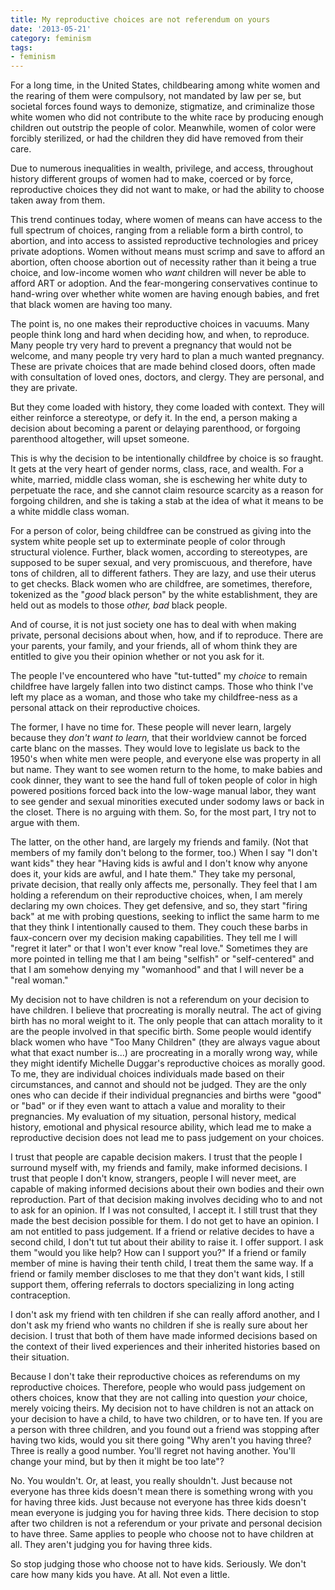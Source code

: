 ```yaml
---
title: My reproductive choices are not referendum on yours
date: '2013-05-21'
category: feminism
tags:
- feminism
---
```


For a long time, in the United States, childbearing among white women and the rearing of them were compulsory, not mandated by law per se, but societal forces found ways to demonize, stigmatize, and criminalize those white women who did not contribute to the white race by producing enough children out outstrip the people of color. Meanwhile, women of color were forcibly sterilized, or had the children they did have removed from their care.

Due to numerous inequalities in wealth, privilege, and access, throughout history different groups of women had to make, coerced or by force, reproductive choices they did not want to make, or had the ability to choose taken away from them.

This trend continues today, where women of means can have access to the full spectrum of choices, ranging from a reliable form a birth control, to abortion, and into access to assisted reproductive technologies and pricey private adoptions. Women without means must scrimp and save to afford an abortion, often choose abortion out of necessity rather than it being a true choice, and low-income women who <em>want </em>children will never be able to afford ART or adoption. And the fear-mongering conservatives continue to hand-wring over whether white women are having enough babies, and fret that black women are having too many.

The point is, no one makes their reproductive choices in vacuums. Many people think long and hard when deciding how, and when, to reproduce. Many people try very hard to prevent a pregnancy that would not be welcome, and many people try very hard to plan a much wanted pregnancy. These are private choices that are made behind closed doors, often made with consultation of loved ones, doctors, and clergy. They are personal, and they are private.

<!--more-->

But they come loaded with history, they come loaded with context. They will either reinforce a stereotype, or defy it. In the end, a person making a decision about becoming a parent or delaying parenthood, or forgoing parenthood altogether, will upset someone.

This is why the decision to be intentionally childfree by choice is so fraught. It gets at the very heart of gender norms, class, race, and wealth. For a white, married, middle class woman, she is eschewing her white duty to perpetuate the race, and she cannot claim resource scarcity as a reason for forgoing children, and she is taking a stab at the idea of what it means to be a white middle class woman.

For a person of color, being childfree can be construed as giving into the system white people set up to exterminate people of color through structural violence. Further, black women, according to stereotypes, are supposed to be super sexual, and very promiscuous, and therefore, have tons of children, all to different fathers. They are lazy, and use their uterus to get checks. Black women who are childfree, are sometimes, therefore, tokenized as the "<em>good </em>black person" by the white establishment, they are held out as models to those <em>other, bad </em>black people.

And of course, it is not just society one has to deal with when making private, personal decisions about when, how, and if to reproduce. There are your parents, your family, and your friends, all of whom think they are entitled to give you their opinion whether or not you ask for it.

The people I've encountered who have "tut-tutted" my <em>choice </em> to remain childfree have largely fallen into two distinct camps. Those who think I've left my place as a woman, and those who take my childfree-ness as a personal attack on their reproductive choices.

The former, I have no time for. These people will never learn, largely because they <em>don't want to learn,</em> that their worldview cannot be forced carte blanc on the masses. They would love to legislate us back to the 1950's when white men were people, and everyone else was property in all but name. They want to see women return to the home, to make babies and cook dinner, they want to see the hand full of token people of color in high powered positions forced back into the low-wage manual labor, they want to see gender and sexual minorities executed under sodomy laws or back in the closet. There is no arguing with them. So, for the most part, I try not to argue with them.

The latter, on the other hand, are largely my friends and family. (Not that members of my family don't belong to the former, too.) When I say "I don't want kids" they hear "Having kids is awful and I don't know why anyone does it, your kids are awful, and I hate them." They take my personal, private decision, that really only affects me, personally. They feel that I am holding a referendum on their reproductive choices, when, I am merely declaring my own choices. They get defensive, and so, they start "firing back" at me with probing questions, seeking to inflict the same harm to me that they think I intentionally caused to them. They couch these barbs in faux-concern over my decision making capabilities. They tell me I will "regret it later" or that I won't ever know "real love." Sometimes they are more pointed in telling me that I am being "selfish" or "self-centered" and that I am somehow denying my "womanhood" and that I will never be a "real woman."

My decision not to have children is not a referendum on your decision to have children. I believe that procreating is morally neutral. The act of giving birth has no moral weight to it. The only people that can attach morality to it are the people involved in that specific birth. Some people would identify black women who have "Too Many Children" (they are always vague about what that exact number is...) are procreating in a morally wrong way, while they might identify Michelle Duggar's reproductive choices as morally good. To me, they are individual choices individuals made based on their circumstances, and cannot and should not be judged. They are the only ones who can decide if their individual pregnancies and births were "good" or "bad" or if they even want to attach a value and morality to their pregnancies. My evaluation of my situation, personal history, medical history, emotional and physical resource ability, which lead me to make a reproductive decision does not lead me to pass judgement on your choices.

I trust that people are capable decision makers. I trust that the people I surround myself with, my friends and family, make informed decisions. I trust that people I don't know, strangers, people I will never meet, are capable of making informed decisions about their own bodies and their own reproduction. Part of that decision making involves deciding who to and not to ask for an opinion. If I was not consulted, I accept it. I still trust that they made the best decision possible for them. I do not get to have an opinion. I am not entitled to pass judgement. If a friend or relative decides to have a second child, I don't tut tut about their ability to raise it. I offer support. I ask them "would you like help? How can I support you?" If a friend or family member of mine is having their tenth child, I treat them the same way. If a friend or family member discloses to me that they don't want kids, I still support them, offering referrals to doctors specializing in long acting contraception.

I don't ask my friend with ten children if she can really afford another, and I don't ask my friend who wants no children if she is really sure about her decision. I trust that both of them have made informed decisions based on the context of their lived experiences and their inherited histories based on their situation.

Because I don't take their reproductive choices as referendums on my reproductive choices. Therefore, people who would pass judgement on others choices, know that they are not calling into question <em> your </em> choice, merely voicing theirs. My decision not to have children is not an attack on your decision to have a child, to have two children, or to have ten. If you are a person with three children, and you found out a friend was stopping after having two kids, would you sit there going "Why aren't you having three? Three is really a good number. You'll regret not having another. You'll change your mind, but by then it might be too late"?

No. You wouldn't. Or, at least, you really shouldn't. Just because not everyone has three kids doesn't mean there is something wrong with you for having three kids. Just because not everyone has three kids doesn't mean everyone is judging you for having three kids. There decision to stop after two children is not a referendum or your private and personal decision to have three. Same applies to people who choose not to have children at all. They aren't judging you for having three kids.

So stop judging those who choose not to have kids. Seriously. We don't care how many kids you have. At all. Not even a little.
